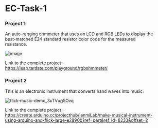 # EC-Task-1

### Project 1
An auto-ranging ohmmeter that uses an LCD and RGB LEDs to display the best-matched E24 standard resistor color code for the measured resistance.

![image](https://user-images.githubusercontent.com/85746610/128638181-36d4ef24-991d-4fac-93fd-d9f9b5b131cc.png)

Link to the complete project : https://leap.tardate.com/playground/rgbohmmeter/

### Project 2

This is an electronic instrument that converts hand waves into music.

![flick-music-demo_3uTVug5Ovq](https://user-images.githubusercontent.com/85746610/128639123-f3171150-14df-4206-8f98-cea5b2528330.gif)

Link to the complete project : https://create.arduino.cc/projecthub/lanmiLab/make-musical-instrument-using-arduino-and-flick-large-e2890b?ref=part&ref_id=8233&offset=2
